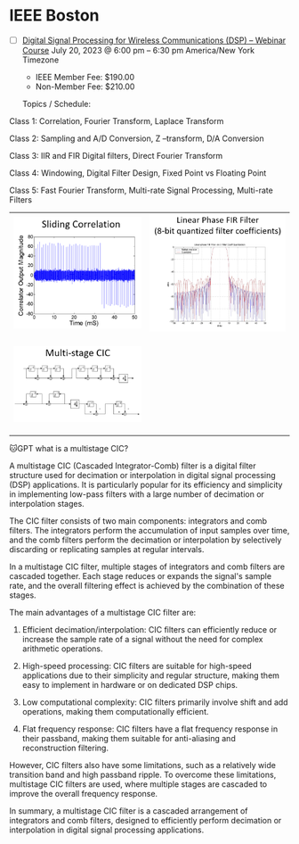 # IEEE Boston

- [ ] [Digital Signal Processing for Wireless Communications (DSP) – Webinar Course](https://ieeeboston.org/event/digital-signal-processing-webinar)
  July 20, 2023 @ 6:00 pm – 6:30 pm America/New York Timezone
  * IEEE Member Fee:  $190.00
  * Non-Member Fee:  $210.00
     
  Topics / Schedule:

Class 1: Correlation, Fourier Transform, Laplace Transform

Class 2: Sampling and A/D Conversion, Z –transform, D/A Conversion

Class 3: IIR and FIR Digital filters, Direct Fourier Transform

Class 4: Windowing, Digital Filter Design, Fixed Point vs Floating Point

Class 5: Fast Fourier Transform, Multi-rate Signal Processing, Multi-rate Filters

| | |
|-|-|
| <img src=images/sliding-correlation.png width='' height='' > <img> |  <img src=images/linear-phase-filter.png width='' height='' > <img> |
| <img src=images/multistage-CIC.png	 width='' height='' > <img> | | 

:cat:GPT what is a multistage CIC?

A multistage CIC (Cascaded Integrator-Comb) filter is a digital filter structure used for decimation or interpolation in digital signal processing (DSP) applications. It is particularly popular for its efficiency and simplicity in implementing low-pass filters with a large number of decimation or interpolation stages.

The CIC filter consists of two main components: integrators and comb filters. The integrators perform the accumulation of input samples over time, and the comb filters perform the decimation or interpolation by selectively discarding or replicating samples at regular intervals.

In a multistage CIC filter, multiple stages of integrators and comb filters are cascaded together. Each stage reduces or expands the signal's sample rate, and the overall filtering effect is achieved by the combination of these stages.

The main advantages of a multistage CIC filter are:

1. Efficient decimation/interpolation: CIC filters can efficiently reduce or increase the sample rate of a signal without the need for complex arithmetic operations.

2. High-speed processing: CIC filters are suitable for high-speed applications due to their simplicity and regular structure, making them easy to implement in hardware or on dedicated DSP chips.

3. Low computational complexity: CIC filters primarily involve shift and add operations, making them computationally efficient.

4. Flat frequency response: CIC filters have a flat frequency response in their passband, making them suitable for anti-aliasing and reconstruction filtering.

However, CIC filters also have some limitations, such as a relatively wide transition band and high passband ripple. To overcome these limitations, multistage CIC filters are used, where multiple stages are cascaded to improve the overall frequency response.

In summary, a multistage CIC filter is a cascaded arrangement of integrators and comb filters, designed to efficiently perform decimation or interpolation in digital signal processing applications.
